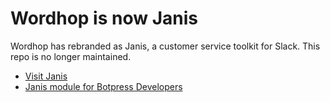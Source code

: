 # Wordhop is now Janis

Wordhop has rebranded as Janis, a customer service toolkit for Slack.  This repo is no longer maintained.   
* [Visit Janis](https://www.janis.ai)
* [Janis module for Botpress Developers](https://github.com/Janis-ai/botpress-janis)